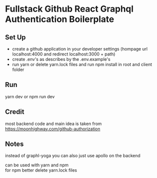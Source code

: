 # Fullstack Github React Graphql Authentication Boilerplate

## Set Up

- create a github application in your developer settings (hompage url localhost:4000 and redirect localhost:3000 + path)
- create .env's as describes by the .env.example's
- run yarn or delete yarn.lock files and run npm install in root and client folder

## Run

yarn dev or npm run dev

## Credit

most backend code and main idea is taken from https://moonhighway.com/github-authorization

## Notes

instead of graphl-yoga you can also just use apollo on the backend

can be used with yarn and npm  
for npm better delete yarn.lock files
